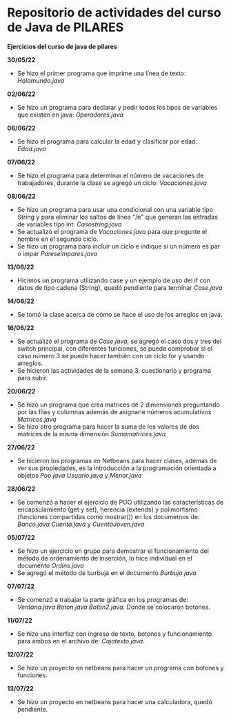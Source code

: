 # Repositorio de actividades del curso de Java de PILARES
**Ejercicios del curso de java de pilares**

**30/05/22** 

- Se hizo el primer programa que imprime una línea de texto: _Holamundo.java_

**02/06/22** 

- Se hizo un programa para declarar y pedir todos los tipos de variables que existen en java: _Operadores.java_

**06/06/22** 

- Se hizo el programa para calcular la edad y clasificar por edad:  _Edad.java_

**07/06/22** 

- Se hizo el programa para determinar el número de vacaciones de trabajadores, durante la clase se agregó un ciclo: _Vacaciones.java_

**08/06/22** 

- Se hizo un programa para usar una condicional con una variable tipo String y para eliminar los saltos de línea "/n" que generan las entradas de variables tipo int: _Casostring.java_
- Se actualizó el programa de _Vacaciones.java_ para que pregunte el nombre en el segundo ciclo.
- Se hizo un programa para incluir un ciclo e indique si un número es par o impar _Pareseimpares.java_

**13/06/22** 

- Hicimos un programa utilizando case y un ejemplo de uso del if con datos de tipo cadena (String), quedó pendiente para terminar _Case.java_

**14/06/22** 

- Se tomó la clase acerca de cómo se hace el uso de los arreglos en java.

**16/06/22** 

- Se actualizó el programa de _Case.java_, se agregó el caso dos y tres del switch principal, con diferentes funciones, se puede comprobar si el caso número 3 se puede hacer también con un ciclo for y usando arreglos.
- Se hicieron las actividades de la semana 3, cuestionario y programa para subir.

  
**20/06/22** 

- Se hizo un programa que crea matrices de 2 dimensiones preguntando por las filas y columnas además de asignarle números acumulativos _Matrices.java_
- Se hizo otro programa para hacer la suma de los valores de dos matrices de la misma dimensión _Sumamatrices.java_

**27/06/22** 
- Se hicieron los programas en Netbeans para hacer clases, además de ver sus propiedades, es la introducción a la programación orientada a objetos _Poo.java_ _Usuario.java_ y _Menor.java_

**28/06/22** 
- Se comenzó a hacer el ejercicio de POO utilizando las características de encapsulamiento (get y set), herencia (extends) y polimorfismo (funciones compartidas como mostrar()) en los documetnos de:  _Banco.java_ _Cuenta.java_ y _CuentaJoven.java_

**05/07/22**
- Se hizo un ejercicio en grupo para demostrar el funcionamiento del método de ordenamiento de inserción, lo hice individual en el documento  _Ordins.java_
- Se agregó el método de burbuja en el documento _Burbuja.java_

**07/07/22**
- Se comenzó a trabajar la parte gráfica en los programas de: _Ventana.java_ _Boton.java_ _Boton2.java_. Donde se colocaron botones.

**11/07/22**
- Se hizo una interfaz con ingreso de texto, botones y funcionamiento para ambos en el archivo de: _Cajatexto.java_.

**12/07/22**
- Se hizo un proyecto en netbeans para hacer un programa con botones y funciones.

**13/07/22**
- Se hizo un proyecto en netbeans para hacer una calculadora, quedó pendiente.
